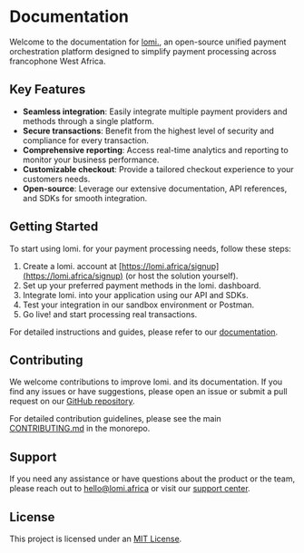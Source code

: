 # Documentation

Welcome to the documentation for [lomi.](https://lomi.africa), an open-source unified payment orchestration platform designed to simplify payment processing across francophone West Africa.

## Key Features

- **Seamless integration**: Easily integrate multiple payment providers and methods through a single platform.
- **Secure transactions**: Benefit from the highest level of security and compliance for every transaction.
- **Comprehensive reporting**: Access real-time analytics and reporting to monitor your business performance.
- **Customizable checkout**: Provide a tailored checkout experience to your customers needs.
- **Open-source**: Leverage our extensive documentation, API references, and SDKs for smooth integration.

## Getting Started

To start using lomi. for your payment processing needs, follow these steps:

1. Create a lomi. account at [https://lomi.africa/signup](https://lomi.africa/signup) (or host the solution yourself).
2. Set up your preferred payment methods in the lomi. dashboard.
3. Integrate lomi. into your application using our API and SDKs.
4. Test your integration in our sandbox environment or Postman.
5. Go live! and start processing real transactions.

For detailed instructions and guides, please refer to our [documentation](https://developers.lomi.africa).

## Contributing

We welcome contributions to improve lomi. and its documentation. If you find any issues or have suggestions, please open an issue or submit a pull request on our [GitHub repository](https://github.com/lomiafrica/developers.lomi.africa).

For detailed contribution guidelines, please see the main [CONTRIBUTING.md](https://github.com/lomiafrica/lomi./blob/master/CONTRIBUTING.md) in the monorepo.

## Support

If you need any assistance or have questions about the product or the team, please reach out to [hello@lomi.africa](mailto:hello@lomi.africa) or visit our [support center](https://lomi.africa/support).

## License

This project is licensed under an [MIT License](LICENSE).
